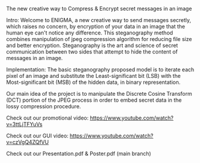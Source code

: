 The new creative way to Compress & Encrypt secret messages in an image

Intro:
Welcome to ENIGMA, a new creative way to send messages secretly, which raises no concern, by encryption of your data in an image that the human eye can't notice any difference. This steganography method combines manipulation of jpeg compression algorithm for reducing file size and better encryption. Steganography is the art and science of secret communication between two sides that attempt to hide the content of messages in an image.

Implementation:
The basic steganography proposed model is to iterate each pixel of an image and substitute the Least-significant bit (LSB) with the Most-significant bit (MSB) of the hidden data, in binary representation.

Our main idea of the project is to manipulate the Discrete Cosine Transform (DCT) portion of the JPEG process in order to embed secret data in the lossy compression procedure.

Check out our promotional video: https://www.youtube.com/watch?v=3ttLjTFYuVs

Check out our GUI video: https://www.youtube.com/watch?v=czVgQ4ZQfVU

Check out our Presentation.pdf & Poster.pdf (main branch)
